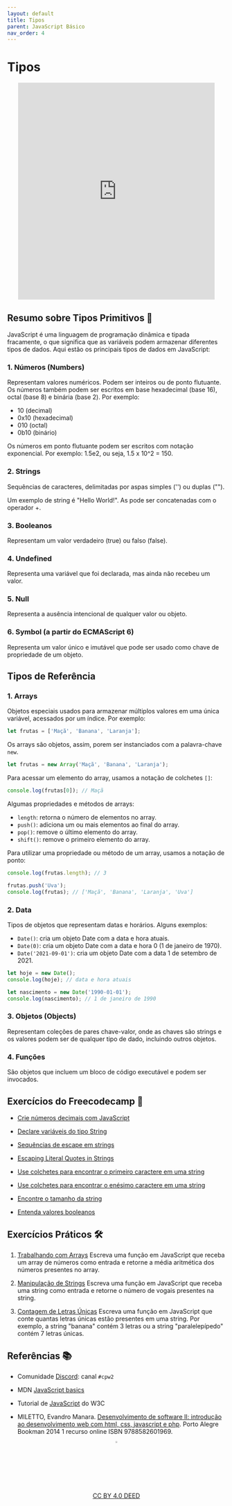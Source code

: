 ```yaml
---
layout: default
title: Tipos
parent: JavaScript Básico
nav_order: 4
---
```


# Tipos

<center>
<iframe src="https://cpw2.rpmhub.dev/tipos/slides/index.html#/" title="Tipos" width="90%" height="500" style="border:none;"></iframe>
</center>

## Resumo sobre Tipos Primitivos 📝

JavaScript é uma linguagem de programação dinâmica e tipada fracamente, o que
significa que as variáveis podem armazenar diferentes tipos de dados. Aqui estão
os principais tipos de dados em JavaScript:

### 1. Números (Numbers)

Representam valores numéricos. Podem ser inteiros ou de ponto flutuante. Os
números também podem ser escritos em base hexadecimal (base 16), octal (base 8)
e binária (base 2). Por exemplo:

* 10 (decimal)
* 0x10 (hexadecimal)
* 010 (octal)
* 0b10 (binário)

Os números em ponto flutuante podem ser escritos com notação exponencial. Por
exemplo: 1.5e2, ou seja, 1.5 x 10^2 = 150.

### 2. Strings

Sequências de caracteres, delimitadas por aspas simples ('') ou duplas ("").

Um exemplo de string é "Hello World!". As pode ser concatenadas com o operador +.

### 3. Booleanos

Representam um valor verdadeiro (true) ou falso (false).

### 4. Undefined

Representa uma variável que foi declarada, mas ainda não recebeu um valor.

### 5. Null

Representa a ausência intencional de qualquer valor ou objeto.

### 6. Symbol (a partir do ECMAScript 6)

Representa um valor único e imutável que pode ser usado como chave de
propriedade de um objeto.

## Tipos de Referência

### 1. Arrays

Objetos especiais usados para armazenar múltiplos valores em uma única variável,
acessados por um índice. Por exemplo:

```javascript
let frutas = ['Maçã', 'Banana', 'Laranja'];
```

Os arrays são objetos, assim, porem ser instanciados com a palavra-chave `new`.

```javascript
let frutas = new Array('Maçã', 'Banana', 'Laranja');
```

Para acessar um elemento do array, usamos a notação de colchetes `[]`:

```javascript
console.log(frutas[0]); // Maçã
```

Algumas propriedades e métodos de arrays:

* `length`: retorna o número de elementos no array.
* `push()`: adiciona um ou mais elementos ao final do array.
* `pop()`: remove o último elemento do array.
* `shift()`: remove o primeiro elemento do array.

Para utilizar uma  propriedade ou método de um array, usamos a notação de ponto:

```javascript
console.log(frutas.length); // 3
```

```javascript
frutas.push('Uva');
console.log(frutas); // ['Maçã', 'Banana', 'Laranja', 'Uva']
```

### 2. Data

Tipos de objetos que representam datas e horários. Alguns exemplos:

* `Date()`: cria um objeto Date com a data e hora atuais.
* `Date(0)`: cria um objeto Date com a data e hora 0 (1 de janeiro de 1970).
* `Date('2021-09-01')`: cria um objeto Date com a data 1 de setembro de 2021.

```javascript
let hoje = new Date();
console.log(hoje); // data e hora atuais
```

```javascript
let nascimento = new Date('1990-01-01');
console.log(nascimento); // 1 de janeiro de 1990
```

### 3. Objetos (Objects)

Representam coleções de pares chave-valor, onde as chaves são strings e os
valores podem ser de qualquer tipo de dado, incluindo outros objetos.

### 4. Funções

São objetos que incluem um bloco de código executável e podem ser invocados.


## Exercícios do Freecodecamp 🎯

* [Crie números decimais com JavaScript](https://www.freecodecamp.org/learn/javascript-algorithms-and-data-structures/basic-javascript/create-decimal-numbers-with-javascript)

* [Declare variáveis do tipo String](https://www.freecodecamp.org/learn/javascript-algorithms-and-data-structures/basic-javascript/declare-string-variables)

* [Sequências de escape em strings](https://www.freecodecamp.org/learn/javascript-algorithms-and-data-structures/basic-javascript/escape-sequences-in-strings)

* [Escaping Literal Quotes in Strings](https://www.freecodecamp.org/learn/javascript-algorithms-and-data-structures/basic-javascript/escaping-literal-quotes-in-strings)

* [Use colchetes para encontrar o primeiro caractere em uma string](https://www.freecodecamp.org/learn/javascript-algorithms-and-data-structures/basic-javascript/use-bracket-notation-to-find-the-first-character-in-a-string)

* [Use colchetes para encontrar o enésimo caractere em uma string](https://www.freecodecamp.org/learn/javascript-algorithms-and-data-structures/basic-javascript/use-bracket-notation-to-find-the-nth-to-last-character-in-a-string)

* [Encontre o tamanho da string](https://www.freecodecamp.org/learn/javascript-algorithms-and-data-structures/basic-javascript/find-the-length-of-a-string)

* [Entenda valores booleanos](https://www.freecodecamp.org/learn/javascript-algorithms-and-data-structures/basic-javascript/understanding-boolean-values)

## Exercícios Práticos 🛠

1. [Trabalhando com Arrays](https://jsfiddle.net/prestesmachado/8Lkbcjre/)
    Escreva uma função em JavaScript que receba um array de números como entrada
    e retorne a média aritmética dos números presentes no array.

2. [Manipulação de Strings](https://jsfiddle.net/prestesmachado/75zfLcxn/5/)
    Escreva uma função em JavaScript que receba uma string como entrada e
    retorne o número de vogais presentes na string.

3. [Contagem de Letras Únicas](https://jsfiddle.net/prestesmachado/8Lkbcjre/4/)
    Escreva uma função em JavaScript que conte quantas letras únicas estão
    presentes em uma string. Por exemplo, a string "banana" contém 3 letras
    ou a string "paralelepípedo" contém 7 letras únicas.

## Referências 📚

* Comunidade [Discord](https://discord.com/invite/C29cqvm): canal `#cpw2`

* MDN [JavaScript basics](https://developer.mozilla.org/en-US/docs/Learn/Getting_started_with_the_web/JavaScript_basics)

* Tutorial de [JavaScript](http://www.w3schools.com/js) do W3C

* MILETTO, Evandro Manara. [Desenvolvimento de software II: introdução ao desenvolvimento web com html, css, javascript e php](https://biblioteca.ifrs.edu.br/pergamum_ifrs/biblioteca_s/acesso_login.php?cod_acervo_acessibilidade=5020682&acesso=aHR0cHM6Ly9pbnRlZ3JhZGEubWluaGFiaWJsaW90ZWNhLmNvbS5ici9ib29rcy85Nzg4NTgyNjAxOTY5&label=acesso%20restrito). Porto Alegre Bookman 2014 1 recurso online ISBN 9788582601969.

<center>
<a href="https://github.com/rodrigoprestesmachado" target="blanck"><img src="../imgs/logo.png" alt="Rodrigo Prestes Machado" width="3%" height="3%" border=0 style="border:0; text-decoration:none; outline:none"></a><br/>
<a rel="license" href="http://creativecommons.org/licenses/by/4.0/">CC BY 4.0 DEED</a>